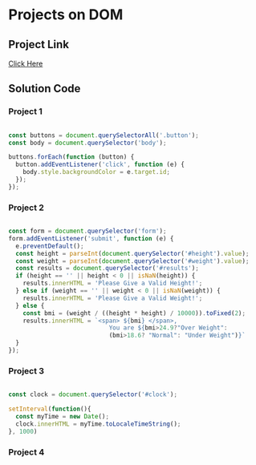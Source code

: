 # Projects on DOM

## Project Link
[Click Here](https://stackblitz.com/edit/dom-project-chaiaurcode?file=index.html)

## Solution Code

### Project 1

```javascript

const buttons = document.querySelectorAll('.button');
const body = document.querySelector('body');

buttons.forEach(function (button) {
  button.addEventListener('click', function (e) {
    body.style.backgroundColor = e.target.id;
  });
});

```

### Project 2

```javascript

const form = document.querySelector('form');
form.addEventListener('submit', function (e) {
  e.preventDefault();
  const height = parseInt(document.querySelector('#height').value);
  const weight = parseInt(document.querySelector('#weight').value);
  const results = document.querySelector('#results');
  if (height == '' || height < 0 || isNaN(height)) {
    results.innerHTML = 'Please Give a Valid Height!';
  } else if (weight == '' || weight < 0 || isNaN(weight)) {
    results.innerHTML = 'Please Give a Valid Weight!';
  } else {
    const bmi = (weight / ((height * height) / 10000)).toFixed(2);
    results.innerHTML = `<span> ${bmi} </span>, 
                            You are ${bmi>24.9?"Over Weight":
                            (bmi>18.6? "Normal": "Under Weight")}`
  }
});


```

### Project 3

```javascript

const clock = document.querySelector('#clock');

setInterval(function(){
  const myTime = new Date();
  clock.innerHTML = myTime.toLocaleTimeString();
}, 1000)

```

### Project 4

```javascript



```